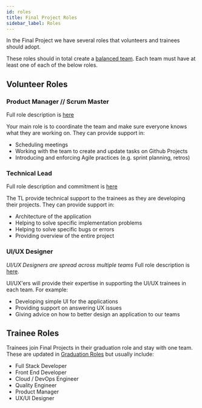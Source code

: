 ```yaml
---
id: roles
title: Final Project Roles
sidebar_label: Roles
---
```


In the Final Project we have several roles that volunteers and trainees should adopt.

These roles should in total create a [balanced team](https://www.youtube.com/watch?v=Z_Q4Q8rCVpU). Each team must have at least one of each of the below roles.

## Volunteer Roles

### Product Manager // Scrum Master
Full role description is [here](https://docs.codeyourfuture.io/volunteers/teams-1/cyf-products-final-projects/roles/product-manager)

Your main role is to coordinate the team and make sure everyone knows what they are working on. They can provide support in:
- Scheduling meetings
- Working with the team to create and update tasks on Github Projects
- Introducing and enforcing Agile practices (e.g. sprint planning, retros)

### Technical Lead
Full role description and commitment is [here](https://docs.codeyourfuture.io/volunteers/teams-1/cyf-products-final-projects/roles/tech-lead)

The TL provide technical support to the trainees as they are developing their projects. They can provide support in:
- Architecture of the application
- Helping to solve specific implementation problems
- Helping to solve specific bugs or errors
- Providing overview of the entire project

### UI/UX Designer
_UI/UX Designers are spread across multiple teams_
Full role description is [here](https://docs.codeyourfuture.io/volunteers/teams-1/cyf-products-final-projects/roles/ui-ux-designer).

UI/UX'ers will provide their expertise in supporting the UI/UX trainees in each team. For example:
- Developing simple UI for the applications
- Providing support on answering UX issues
- Giving advice on how to better design an application to our teams


## Trainee Roles
Trainees join Final Projects in their graduation role and stay with one team. These are updated in [Graduation Roles](https://docs.google.com/document/d/1HHjftKmMqAT8zaxQubj5ixBrJqVcwLLNrAFLXGcn4N4/edit?usp=sharing) but usually include:

- Full Stack Developer
- Front End Developer
- Cloud / DevOps Engineer 
- Quality Engineer
- Product Manager
- UX/UI Designer

